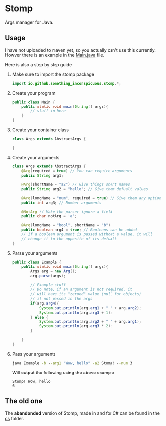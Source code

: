 # Stomp
Args manager for Java.

## Usage

I have not uploaded to maven yet, so you actually can't use this currently.
Howver there is an example in the
[Main.java](stomp\src\main\java\io\github\something_inconspicuous\Main.java)
file.

Here is also a step by step guide

1. Make sure to import the stomp package
    ```java
    import io.github.something_inconspicuous.stomp.*;
    ```

2. Create your program
    ```java
    public class Main {
        public static void main(String[] args){
            // stuff in here
        }
    }
    ```

3. Create your container class
    ```java
    class Args extends AbstractArgs {

    }
    ```

4. Create your arguments
    ```java
    class Args extends AbstractArgs {
        @Arg(required = true) // You can require arguments
        public String arg1;

        @Arg(shortName = "a2") // Give things short names
        public String arg2 = "hello"; // Give them defualt values

        @Arg(longName = "num", required = true) // Give them any option name you want
        public int arg3; // Number arguments

        @NotArg // Make the parser ignore a field 
        public char notArg = 'a';

        @Arg(longName = "bool", shortName = "b")
        public boolean arg4 = true; // Booleans can be added
        // If a boolean argument is passed without a value, it will
        // change it to the opposite of its defualt
    }
    ```

5. Parse your arguments
    ```java
    public class Example {
        public static void main(String[] args){
            Args arg = new Arg();
            arg.parse(args);

            // Example stuff
            // Do note, if an argument is not required, it
            // will have its "zeroed" value (null for objects)
            // if not passed in the args
            if(arg.arg4){
                System.out.println(arg.arg1 + " " + arg.arg2);
                System.out.println(arg.arg3 + 1);
            } else {
                System.out.println(arg.arg2 + " " + arg.arg1);
                System.out.println(arg.arg3 * 2);
            }

        }
    }
    ```

6. Pass your arguments <br>
    ```cmd
    java Example -b --arg1 "Wow, hello" -a2 Stomp! --num 3
    ```
    Will output the following using the above example
    ```
    Stomp! Wow, hello
    6
    ```

## The old one

The **abandonded** version of Stomp, made in and for C# can be found in the
[cs](./cs) folder.
